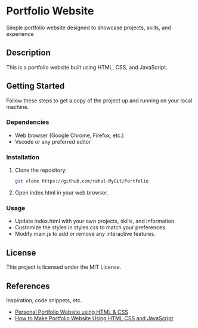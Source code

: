 # Portfolio Website
Simple portfolio website designed to showcase projects, skills, and experience

## Description

This is a portfolio website built using HTML, CSS, and JavaScript.

## Getting Started
Follow these steps to get a copy of the project up and running on your local machine.
### Dependencies

* Web browser (Google Chrome, Firefox, etc.)
* Vscode or any preferred editor

### Installation

1. Clone the repository:

   ```bash
   git clone https://github.com/rahul-MyGit/Portfolio
   ```
2. Open index.html in your web browser.

### Usage

- Update index.html with your own projects, skills, and information.
- Customize the styles in styles.css to match your preferences.
- Modify main.js to add or remove any interactive features.

## License

This project is licensed under the MIT License.

## References
Inspiration, code snippets, etc.
* [Personal Portfolio Website using HTML & CSS](https://www.youtube.com/watch?v=RroDdybvu5s)
* [How to Make Portfolio Website Using HTML CSS and JavaScript](https://www.youtube.com/watch?v=jVD9ZmWxhX8&pp=ygU0Y3JlYXRpbmcgcG9ydGZvbGlvIHdlYnNpdGUgdXNpbmcgaHRtbCBjc3MgamF2YXNjcmlwdA%3D%3D)

